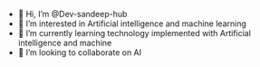 - 👋 Hi, I’m @Dev-sandeep-hub
- 👀 I’m interested in Artificial intelligence and machine learning 
- 🌱 I’m currently learning technology implemented with Artificial intelligence and machine 
- 💞️ I’m looking to collaborate on AI
<!---
Dev-sandeep-hub/Dev-sandeep-hub is a ✨ special ✨ repository because its `README.md` (this file) appears on your GitHub profile.
You can click the Preview link to take a look at your changes.
--->
